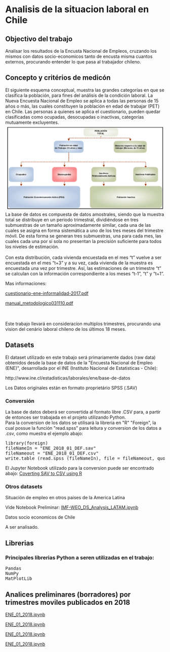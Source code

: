 <h1> Analisis de la situacion laboral en Chile</h1>
<h2> Objectivo del trabajo</h2>
Analisar los resultados de la Encusta Nacional de Empleos, cruzando los mismos con datos socio-economicos tanto de encusta misma cuantos externos, procurando entender lo que pasa al trabajador chileno. 
<h2> Concepto y critérios de medicón</h2>
El siguiente esquema conceptual, muestra las grandes categorías en que se clasifica la población, para fines del análisis de la condición laboral. La Nueva Encuesta Nacional de Empleo se aplica a todas las personas de 15 años o más, las cuales constituyen la población en edad de trabajar (PET) en Chile. Las personas a quienes se aplica el cuestionario, pueden quedar clasificadas como ocupadas, desocupadas o inactivas, categorías mutuamente excluyentes.
<img src="ine_concepto.png">
La base de datos es compuesta de datos amostrales, siendo que la muestra total se distribuye en un periodo trimestral, dividiéndose en tres submuestras de un tamaño aproximadamente similar, cada una de las cuales se asigna en forma sistemática a uno de los tres meses del trimestre móvil. De esta forma se generan tres submuestras, una para cada mes, las cuales cada una por sí sola no presentan la precisión suficiente para todos los niveles de estimación.
<br><br>
Con esta distribución, cada vivienda encuestada en el mes “t” vuelve a ser encuestada en el mes “t+3” y a su vez, cada vivienda de la muestra es encuestada una vez por trimestre. Así, las estimaciones de un trimestre “t” se calculan con la información correspondiente a los meses “t-1”, “t” y “t+1”.
<br>
<p> Mas informaciones:</p>
<p><a href="cuestionario-ene-informalidad-2017.pdf">cuestionario-ene-informalidad-2017.pdf</a></p>
<p><a href="manual_metodologico031110.pdf">manual_metodologico031110.pdf</a></p>
<br><br>
Este trabajo llevará en consideracíon multiplos trimestres, procurando una vision del cenário laboral chileno de los últimos 18 meses. 

<h2> Datasets</h2>
El dataset utilizado en este trabajo será primariamente dados (raw data) obtenidos desde la base de datos de la "Encuesta Nacional de Empleo (ENE)", desarrollada por el INE (Instituto Nacional de Estatisticas - Chile):
<p>
  http://www.ine.cl/estadisticas/laborales/ene/base-de-datos
  </p>
Los Datos originales están en formato proprietário SPSS (.SAV)
<h3> Conversión</h3>
La base de datos deberá ser convertida al formato libre .CSV para, a partir de entonces ser trabajada en el projeto utilizando Python.
<br>
Para la conversion de los datos se utilisará la libreria en "R" "Foreign", la cual possue la función "read.spss" para leitura y conversion de los datos a .csv, como muestra el ejemplo abajo:
<pre>
library(foreign)
fileNameIn = "ENE_2018_01_DEF.sav"
fileNameout = "ENE_2018_01_DEF.csv"
write.table (read.spss (fileNameIn), file = fileNameout, quote = FALSE, sep = ",")
</pre>
El Jupyter Notebook utilizado para la conversion puede ser encontrado abajo:
<a href="Coverting SAV to CSV using R.ipynb">Coverting SAV to CSV using R</a>
<h3> Otros datasets</h3
La idéa será concatenar multiplos trimestres de la base del INE juntamente con otros datos tales como:
<p> Situación de empleo en otros paises de la America Latina </p>
Vide Notebook Preliminar: 
<a href="https://github.com/Mjrovai/Python4DS/blob/master/IMF%20-%20World%20Economic%20Outlook/IMF-WEO_DS_Analysis_LATAM.ipynb">IMF-WEO_DS_Analysis_LATAM.ipynb</a>
<p> Datos socio economicos de Chile</p>
A ser analisado. 

<h2>Librerias</h2>
<h3> Principales librerias Python a seren utilizadas en el trabajo:</h3>
<pre>
Pandas
NumPy
MatPlotLib
</pre>
<h2> Analices preliminares (borradores) por trimestres moviles publicados en 2018</h2>
<p><a href="ENE_01_2018.ipynb">ENE_01_2018.ipynb</a></p>
<p><a href="ENE_02_2018.ipynb">ENE_01_2018.ipynb</a></p>
<p><a href="ENE_03_2018.ipynb">ENE_01_2018.ipynb</a></p>
<p><a href="ENE_04_2018.ipynb">ENE_01_2018.ipynb</a></p>
